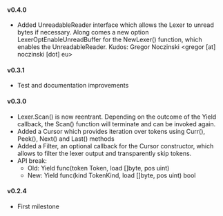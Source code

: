 #### v0.4.0
* Added UnreadableReader interface which allows the Lexer to unread bytes if necessary.
  Along comes a new option LexerOptEnableUnreadBuffer for the NewLexer() function, which enables
  the UnreadableReader. Kudos: Gregor Noczinski <gregor [at] noczinski [dot] eu>

#### v0.3.1
* Test and documentation improvements 

#### v0.3.0
* Lexer.Scan() is now reentrant. Depending on the outcome of the Yield callback, the Scan() function will terminate and can be invoked again. 
* Added a Cursor which provides iteration over tokens using Curr(), Peek(), Next() and Last() methods
* Added a Filter, an optional callback for the Cursor constructor, which allows to filter the lexer output and transparently skip tokens.
* API break:
  * Old: Yield func(token Token, load []byte, pos uint)
  * New: Yield func(kind TokenKind, load []byte, pos uint) bool

#### v0.2.4
* First milestone

